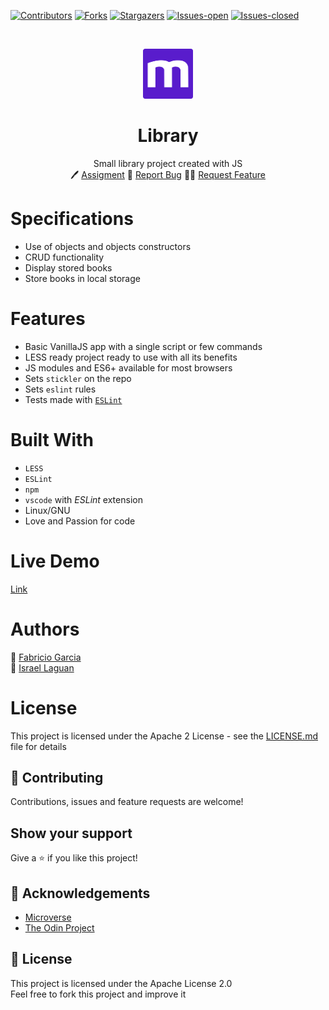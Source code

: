 <!-- PROJECT SHIELDS -->
<!--
*** "reference style" links are used for readability.
*** Reference links are enclosed in brackets [ ] instead of parentheses ( ).
*** See the bottom of this document for the declaration of the reference variables
*** for contributors-url, forks-url, etc. This is an optional, concise syntax you may use.
*** https://www.markdownguide.org/basic-syntax/#reference-style-links
-->

[![Contributors][contributors-shield]][contributors-url]
[![Forks][forks-shield]][forks-url]
[![Stargazers][stars-shield]][stars-url]
[![Issues-open][issues-open-shield]][issues-open-url]
[![Issues-closed][issues-closed-shield]][issues-closed-url]

<!-- PROJECT LOGO -->
<br />
<p align="center">
  <a href="https://www.microverse.org/">
    <img src="doc/microverse.png" alt="Logo" width="80" height="80">
  </a>

  <h1 align="center">
	Library
  </h1>

  <p align="center">
    Small library project created with JS
    <br />
	  🖊️
    <a href="https://www.theodinproject.com/courses/javascript/lessons/library">Assigment</a>
    🐞
    <a href="https://github.com/fabricio-garcia/library/issues">Report Bug</a>
    🙋‍♂️
    <a href="https://github.com/fabricio-garcia/library/issues">Request Feature</a>
  </p>
</p>

# Specifications

- Use of objects and objects constructors
- CRUD functionality
- Display stored books
- Store books in local storage

# Features

- Basic VanillaJS app with a single script or few commands
- LESS ready project ready to use with all its benefits
- JS modules and ES6+ available for most browsers
- Sets `stickler` on the repo
- Sets `eslint` rules
- Tests made with [`ESLint`](https://eslint.org/)

# Built With

- `LESS`
- `ESLint`
- `npm`
- `vscode` with _ESLint_ extension
- Linux/GNU
- Love and Passion for code

# Live Demo

[Link](#)

# Authors

👨 [Fabricio Garcia](https://github.com/fabricio-garcia)\
👨 [Israel Laguan](https://github.com/Israel-Laguan)

# License

This project is licensed under the Apache 2 License - see the [LICENSE.md](LICENSE.md) file for details

## 🤝 Contributing

Contributions, issues and feature requests are welcome!

## Show your support

Give a ⭐️ if you like this project!

## 🏅 Acknowledgements

- [Microverse](https://www.microverse.org/)
- [The Odin Project](https://www.theodinproject.com/)

## 📝 License

This project is licensed under the Apache License 2.0\
Feel free to fork this project and improve it

<!-- MARKDOWN LINKS & IMAGES -->
<!-- https://www.markdownguide.org/basic-syntax/#reference-style-links -->

[contributors-shield]: https://img.shields.io/github/contributors/fabricio-garcia/library?style=plastic
[contributors-url]: https://github.com/fabricio-garcia/library/graphs/contributors
[forks-shield]: https://img.shields.io/github/forks/fabricio-garcia/library?style=plastic
[forks-url]: https://github.com/fabricio-garcia/library/network/members
[stars-shield]: https://img.shields.io/github/stars/fabricio-garcia/library?style=plastic
[stars-url]: https://github.com/fabricio-garcia/library/stargazers
[issues-open-shield]: https://img.shields.io/github/issues/fabricio-garcia/library?style=plastic
[issues-closed-url]: https://github.com/fabricio-garcia/library/issues
[issues-closed-shield]: https://img.shields.io/github/issues-closed/fabricio-garcia/library?style=plastic
[issues-open-url]: https://github.com/fabricio-garcia/library/issues
